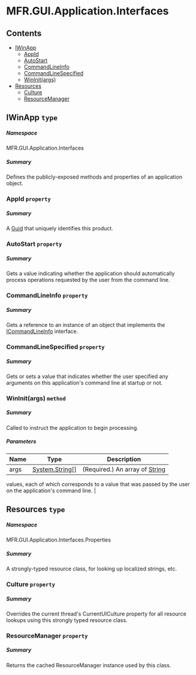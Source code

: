 <a name='assembly'></a>
# MFR.GUI.Application.Interfaces

## Contents

- [IWinApp](#T-MFR-GUI-Application-Interfaces-IWinApp 'MFR.GUI.Application.Interfaces.IWinApp')
  - [AppId](#P-MFR-GUI-Application-Interfaces-IWinApp-AppId 'MFR.GUI.Application.Interfaces.IWinApp.AppId')
  - [AutoStart](#P-MFR-GUI-Application-Interfaces-IWinApp-AutoStart 'MFR.GUI.Application.Interfaces.IWinApp.AutoStart')
  - [CommandLineInfo](#P-MFR-GUI-Application-Interfaces-IWinApp-CommandLineInfo 'MFR.GUI.Application.Interfaces.IWinApp.CommandLineInfo')
  - [CommandLineSpecified](#P-MFR-GUI-Application-Interfaces-IWinApp-CommandLineSpecified 'MFR.GUI.Application.Interfaces.IWinApp.CommandLineSpecified')
  - [WinInit(args)](#M-MFR-GUI-Application-Interfaces-IWinApp-WinInit-System-String[]- 'MFR.GUI.Application.Interfaces.IWinApp.WinInit(System.String[])')
- [Resources](#T-MFR-GUI-Application-Interfaces-Properties-Resources 'MFR.GUI.Application.Interfaces.Properties.Resources')
  - [Culture](#P-MFR-GUI-Application-Interfaces-Properties-Resources-Culture 'MFR.GUI.Application.Interfaces.Properties.Resources.Culture')
  - [ResourceManager](#P-MFR-GUI-Application-Interfaces-Properties-Resources-ResourceManager 'MFR.GUI.Application.Interfaces.Properties.Resources.ResourceManager')

<a name='T-MFR-GUI-Application-Interfaces-IWinApp'></a>
## IWinApp `type`

##### Namespace

MFR.GUI.Application.Interfaces

##### Summary

Defines the publicly-exposed methods and properties of an application object.

<a name='P-MFR-GUI-Application-Interfaces-IWinApp-AppId'></a>
### AppId `property`

##### Summary

A [Guid](http://msdn.microsoft.com/query/dev14.query?appId=Dev14IDEF1&l=EN-US&k=k:System.Guid 'System.Guid') that uniquely identifies this product.

<a name='P-MFR-GUI-Application-Interfaces-IWinApp-AutoStart'></a>
### AutoStart `property`

##### Summary

Gets a value indicating whether the application should automatically process
operations requested by the user from the command line.

<a name='P-MFR-GUI-Application-Interfaces-IWinApp-CommandLineInfo'></a>
### CommandLineInfo `property`

##### Summary

Gets a reference to an instance of an object that implements the
[ICommandLineInfo](#T-MFR-CommandLine-Models-Interfaces-ICommandLineInfo 'MFR.CommandLine.Models.Interfaces.ICommandLineInfo') interface.

<a name='P-MFR-GUI-Application-Interfaces-IWinApp-CommandLineSpecified'></a>
### CommandLineSpecified `property`

##### Summary

Gets or sets a value that indicates whether the user specified any arguments on
this application's command line at startup or not.

<a name='M-MFR-GUI-Application-Interfaces-IWinApp-WinInit-System-String[]-'></a>
### WinInit(args) `method`

##### Summary

Called to instruct the application to begin processing.

##### Parameters

| Name | Type | Description |
| ---- | ---- | ----------- |
| args | [System.String[]](http://msdn.microsoft.com/query/dev14.query?appId=Dev14IDEF1&l=EN-US&k=k:System.String[] 'System.String[]') | (Required.) An array of [String](http://msdn.microsoft.com/query/dev14.query?appId=Dev14IDEF1&l=EN-US&k=k:System.String 'System.String')
values, each of which corresponds to a value that was passed by the user on the
application's command line. |

<a name='T-MFR-GUI-Application-Interfaces-Properties-Resources'></a>
## Resources `type`

##### Namespace

MFR.GUI.Application.Interfaces.Properties

##### Summary

A strongly-typed resource class, for looking up localized strings, etc.

<a name='P-MFR-GUI-Application-Interfaces-Properties-Resources-Culture'></a>
### Culture `property`

##### Summary

Overrides the current thread's CurrentUICulture property for all
  resource lookups using this strongly typed resource class.

<a name='P-MFR-GUI-Application-Interfaces-Properties-Resources-ResourceManager'></a>
### ResourceManager `property`

##### Summary

Returns the cached ResourceManager instance used by this class.
